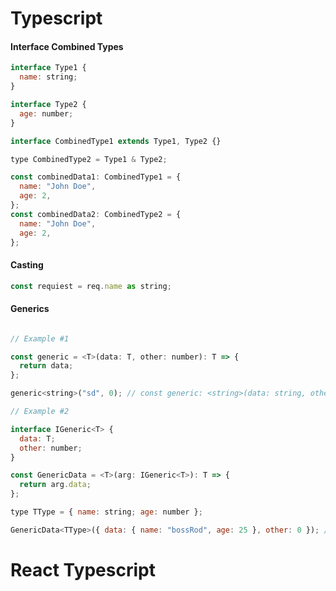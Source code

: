 
# Typescript
#### Interface Combined Types

```javascript
interface Type1 {
  name: string;
}

interface Type2 {
  age: number;
}

interface CombinedType1 extends Type1, Type2 {}

type CombinedType2 = Type1 & Type2;

const combinedData1: CombinedType1 = {
  name: "John Doe",
  age: 2,
};
const combinedData2: CombinedType2 = {
  name: "John Doe",
  age: 2,
};
```


#### Casting

```javascript
const requiest = req.name as string;
```

#### Generics

```javascript

// Example #1

const generic = <T>(data: T, other: number): T => {
  return data;
};

generic<string>("sd", 0); // const generic: <string>(data: string, other: number) => string

// Example #2

interface IGeneric<T> {
  data: T;
  other: number;
}

const GenericData = <T>(arg: IGeneric<T>): T => {
  return arg.data;
};

type TType = { name: string; age: number };

GenericData<TType>({ data: { name: "bossRod", age: 25 }, other: 0 }); //const GenericData: <TType>(arg: IGeneric<TType>) => TType
```

##

# React Typescript
